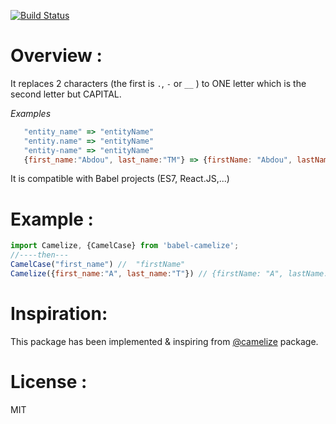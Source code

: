 [![Build Status](https://travis-ci.org/abdennour/babel-camelize.svg?branch=master)](https://travis-ci.org/abdennour/babel-camelize)

# Overview  :

It replaces 2 characters (the first is `.`, `-` or `__` ) to ONE letter which is the second letter but CAPITAL.


*Examples*
```js
   "entity_name" => "entityName"
   "entity.name" => "entityName"
   "entity-name" => "entityName"    
   {first_name:"Abdou", last_name:"TM"} => {firstName: "Abdou", lastName:"TM"}  
```

It is compatible with Babel projects (ES7, React.JS,...)

# Example :

```js
import Camelize, {CamelCase} from 'babel-camelize';
//----then---
CamelCase("first_name") //  "firstName"
Camelize({first_name:"A", last_name:"T"}) // {firstName: "A", lastName:"T"}

```

# Inspiration:

This package has been implemented & inspiring from [@camelize](https://www.npmjs.com/package/camelize) package.

# License :

MIT
